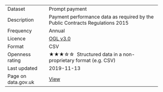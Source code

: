 <table>
<tr>
	<td>Dataset</td>
	<td>Prompt payment</td>
</tr>
<tr>
	<td>Description</td>
	<td>Payment performance data as required by the Public Contracts Regulations 2015</td>
</tr>
<tr>
	<td>Frequency</td>
	<td>Annual</td>
</tr>
<tr>
	<td>Licence</td>
	<td><a href="http://www.nationalarchives.gov.uk/doc/open-government-licence/version/3/">OGL v3.0</a></td>
</tr>
<tr>
	<td>Format</td>
	<td>CSV</td>
</tr>
<tr>
	<td>Openness rating</td>
	<td>&#9733&#9733&#9733&#9734&#9734&nbsp; Structured data in a non-proprietary format (e.g. CSV)</td>
</tr>
<tr>
	<td>Last updated</td>
	<td>2019-11-13</td>
</tr>
<tr>
	<td>Page on data.gov.uk</td>
	<td><a href="https://data.gov.uk/dataset/4eb0bea9-f089-4b02-b324-103a4b5bbc11/prompt-payment">View</a></td>
</tr>
</table>
